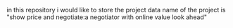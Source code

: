 in this repository i would like to store the project data
name of the project is "show price and negotiate:a negotiator with online value look ahead"

